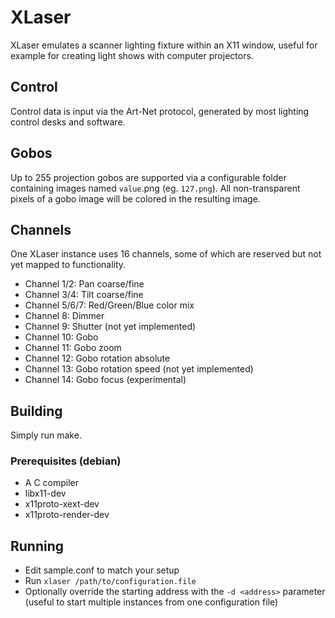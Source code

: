 # XLaser

XLaser emulates a scanner lighting fixture within an X11 window, useful for
example for creating light shows with computer projectors.

## Control
Control data is input via the Art-Net protocol, generated by most lighting control
desks and software.

## Gobos
Up to 255 projection gobos are supported via a configurable folder containing
images named ``value``.png (eg. ``127.png``). All non-transparent pixels of
a gobo image will be colored in the resulting image.

## Channels
One XLaser instance uses 16 channels, some of which are reserved but not yet mapped
to functionality.

* Channel 1/2: Pan coarse/fine
* Channel 3/4: Tilt coarse/fine
* Channel 5/6/7: Red/Green/Blue color mix
* Channel 8: Dimmer
* Channel 9: Shutter (not yet implemented)
* Channel 10: Gobo
* Channel 11: Gobo zoom
* Channel 12: Gobo rotation absolute
* Channel 13: Gobo rotation speed (not yet implemented)
* Channel 14: Gobo focus (experimental)

## Building
Simply run make.

### Prerequisites (debian)
* A C compiler
* libx11-dev
* x11proto-xext-dev
* x11proto-render-dev

## Running

* Edit sample.conf to match your setup
* Run ``xlaser /path/to/configuration.file``
* Optionally override the starting address with the ``-d <address>`` parameter (useful to start multiple instances from one configuration file)
